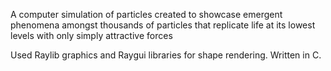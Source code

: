 A computer simulation of particles created to showcase emergent phenomena amongst thousands of particles that replicate life at its lowest levels with only simply attractive forces

Used Raylib graphics and Raygui libraries for shape rendering. Written in C.
